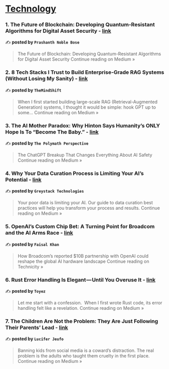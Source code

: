 
<h1><a href=https://medium.com/tag/technology/recommended target="_blank" rel="noopener noreferrer">Technology</a></h1>
<h3>1. The Future of Blockchain: Developing Quantum-Resistant Algorithms for Digital Asset Security - <a href="https://medium.com/@p.noblebose/the-future-of-blockchain-developing-quantum-resistant-algorithms-for-digital-asset-security-89367338fd20?source=rss------technology-5" target="_blank" rel="noopener noreferrer">link</a></h3>

✍️ **posted by `Prashanth Noble Bose`**

<blockquote>The Future of Blockchain: Developing Quantum-Resistant Algorithms for Digital Asset Security
Continue reading on Medium »</blockquote>

<h3>2. 8 Tech Stacks I Trust to Build Enterprise-Grade RAG Systems (Without Losing My Sanity) - <a href="https://themindshift.medium.com/8-tech-stacks-i-trust-to-build-enterprise-grade-rag-systems-without-losing-my-sanity-aab827078ac0?source=rss------technology-5" target="_blank" rel="noopener noreferrer">link</a></h3>

✍️ **posted by `TheMindShift`**

<blockquote>When I first started building large-scale RAG (Retrieval-Augmented Generation) systems, I thought it would be simple: hook GPT up to some…
Continue reading on Medium »</blockquote>

<h3>3. The AI Mother Paradox: Why Hinton Says Humanity’s ONLY Hope Is To “Become The Baby.” - <a href="https://medium.com/@giant_chen1688/the-ai-mother-paradox-why-hinton-says-humanitys-only-hope-is-to-become-the-baby-af532783bfc9?source=rss------technology-5" target="_blank" rel="noopener noreferrer">link</a></h3>

✍️ **posted by `The Polymath Perspective`**

<blockquote>The ChatGPT Breakup That Changes Everything About AI Safety
Continue reading on Medium »</blockquote>

<h3>4. Why Your Data Curation Process is Limiting Your AI’s Potential - <a href="https://greystacktechnologies.medium.com/why-your-data-curation-process-is-limiting-your-ais-potential-6339b9eb69e0?source=rss------technology-5" target="_blank" rel="noopener noreferrer">link</a></h3>

✍️ **posted by `Greystack Technologies`**

<blockquote>Your poor data is limiting your AI. Our guide to data curation best practices will help you transform your process and results.
Continue reading on Medium »</blockquote>

<h3>5. OpenAI’s Custom Chip Bet: A Turning Point for Broadcom and the AI Arms Race - <a href="https://medium.com/technicity/openais-custom-chip-bet-a-turning-point-for-broadcom-and-the-ai-arms-race-04dfcd1f7ed8?source=rss------technology-5" target="_blank" rel="noopener noreferrer">link</a></h3>

✍️ **posted by `Faisal Khan`**

<blockquote>How Broadcom’s reported $10B partnership with OpenAI could reshape the global AI hardware landscape
Continue reading on Technicity »</blockquote>

<h3>6. Rust Error Handling Is Elegant — Until You Overuse It - <a href="https://medium.com/@toyezyadav/rust-error-handling-is-elegant-until-you-overuse-it-ddafce0f9fca?source=rss------technology-5" target="_blank" rel="noopener noreferrer">link</a></h3>

✍️ **posted by `Toyez`**

<blockquote>Let me start with a confession.
 When I first wrote Rust code, its error handling felt like a revelation.
Continue reading on Medium »</blockquote>

<h3>7. The Children Are Not the Problem: They Are Just Following Their Parents’ Lead - <a href="https://medium.com/@cyrille.jeufo/the-children-are-not-the-problem-they-are-just-following-their-parents-lead-da7fbcc554e4?source=rss------technology-5" target="_blank" rel="noopener noreferrer">link</a></h3>

✍️ **posted by `Lucifer Jeufo`**

<blockquote>Banning kids from social media is a coward’s distraction. The real problem is the adults who taught them cruelty in the first place.
Continue reading on Medium »</blockquote>

